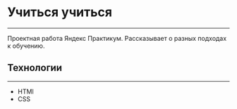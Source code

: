 # Учиться учиться  
------

Проектная работа Яндекс Практикум. Рассказывает о разных подходах к обучению.  

## Технологии
------

* HTMl  
* CSS  

